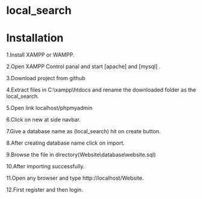 # local_search


# Installation

1.Install XAMPP or WAMPP.

2.Open XAMPP Control panal and start [apache] and [mysql] .

3.Download project from github

4.Extract files in C:\xampp\htdocs and rename the downloaded folder as the local_search.

5.Open link localhost/phpmyadmin

6.Click on new at side navbar.

7.Give a database name as (local_search) hit on create button.

8.After creating database name click on import.

9.Browse the file in directory(Website\database\website.sql)

10.After importing successfully.

11.Open any browser and type http://localhost/Website.

12.First register and then login.
